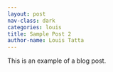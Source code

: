 ```yaml
---
layout: post
nav-class: dark
categories: louis
title: Sample Post 2
author-name: Louis Tatta
---
```


This is an example of a blog post.